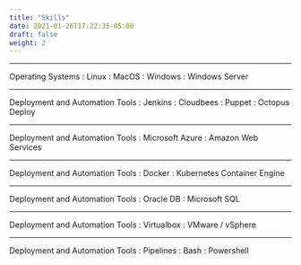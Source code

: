 ```yaml
---
title: "Skills"
date: 2021-01-26T17:22:35-05:00
draft: false
weight: 2
---
```


---



<!--more-->

Operating Systems
: Linux
: MacOS
: Windows
: Windows Server

---
Deployment and Automation Tools
: Jenkins
: Cloudbees
: Puppet
: Octopus Deploy

---
Deployment and Automation Tools
: Microsoft Azure
: Amazon Web Services

---
Deployment and Automation Tools
: Docker
: Kubernetes Container Engine

---
Deployment and Automation Tools
: Oracle DB
: Microsoft SQL

---
Deployment and Automation Tools
: Virtualbox
: VMware / vSphere

---
Deployment and Automation Tools
: Pipelines
: Bash
: Powershell
